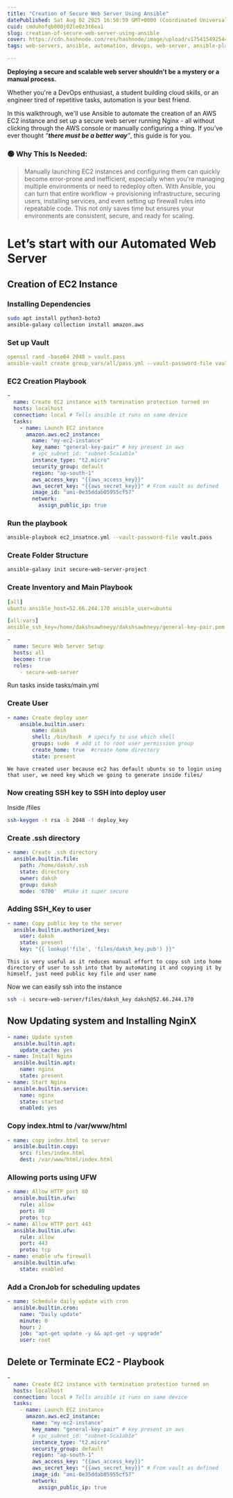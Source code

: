 ```yaml
---
title: "Creation of Secure Web Server Using Ansible"
datePublished: Sat Aug 02 2025 16:50:59 GMT+0000 (Coordinated Universal Time)
cuid: cmduhofqb000j02le0z3t6ea1
slug: creation-of-secure-web-server-using-ansible
cover: https://cdn.hashnode.com/res/hashnode/image/upload/v1754154925444/e3f17609-9589-4a5f-8bcb-a908ab4aca60.png
tags: web-servers, ansible, automation, devops, web-server, ansible-playbook, ad-hoc

---
```


**Deploying a secure and scalable web server shouldn't be a mystery or a manual process.**

Whether you're a DevOps enthusiast, a student building cloud skills, or an engineer tired of repetitive tasks, automation is your best friend.

In this walkthrough, we'll use Ansible to automate the creation of an AWS EC2 instance and set up a secure web server running Nginx - all without clicking through the AWS console or manually configuring a thing. If you’ve ever thought *“****there must be a better way****”*, this guide is for you.

### 🟢 Why This Is Needed:

> Manually launching EC2 instances and configuring them can quickly become error-prone and inefficient, especially when you're managing multiple environments or need to redeploy often. With Ansible, you can turn that entire workflow → provisioning infrastructure, securing users, installing services, and even setting up firewall rules into repeatable code. This not only saves time but ensures your environments are consistent, secure, and ready for scaling.

# Let’s start with our Automated Web Server

## Creation of EC2 Instance

### Installing Dependencies

```bash
sudo apt install python3-boto3
ansible-galaxy collection install amazon.aws
```

### Set up Vault

```yaml
openssl rand -base64 2048 > vault.pass
ansible-vault create group_vars/all/pass.yml --vault-password-file vault.pass
```

### EC2 Creation Playbook

```yaml
-
  name: Create EC2 instance with termination protection turned on
  hosts: localhost
  connection: local # Tells ansible it runs on same device
  tasks:
    - name: Launch EC2 instance
      amazon.aws.ec2_instance:
        name: "my-ec2-instance"
        key_name: "general-key-pair" # key present in aws
        # vpc_subnet_id: "subnet-5ca1ab1e"
        instance_type: "t2.micro"
        security_group: default
        region: "ap-south-1"
        aws_access_key: "{{aws_access_key}}"
        aws_secret_key: "{{aws_secret_key}}" # From vault as defined
        image_id: "ami-0e35ddab05955cf57"
        network:
          assign_public_ip: true
```

### Run the playbook

```bash
ansible-playbook ec2_insatnce.yml --vault-password-file vault.pass
```

### Create Folder Structure

```bash
ansible-galaxy init secure-web-server-project
```

### Create Inventory and Main Playbook

```yaml
[all]
ubuntu ansible_host=52.66.244.170 ansible_user=ubuntu 

[all:vars]
ansible_ssh_key=/home/dakshsawhneyy/dakshsawhneyy/general-key-pair.pem
```

```yaml
-
  name: Secure Web Server Setup
  hosts: all
  become: true
  roles:
    - secure-web-server
```

Run tasks inside tasks/main.yml

### Create User

```yaml
- name: Create deploy user
	ansible.builtin.user:
		name: daksh
		shell: /bin/bash  # specify to use which shell
		groups: sudo  # add it to root user permission group
		create_home: true  #create home directory
		state: present
```

`We have created user because ec2 has default ubuntu so to login using that user, we need key which we going to generate inside files/`

### Now creating SSH key to SSH into deploy user

Inside /files

```bash
ssh-keygen -t rsa -b 2048 -f deploy_key
```

### Create .ssh directory

```yaml
- name: Create .ssh directory
  ansible.builtin.file:
    path: /home/daksh/.ssh
    state: directory
    owner: daksh
    group: daksh
    mode: '0700'  #Make it super secure
```

### Adding SSH\_Key to user

```yml
- name: Copy public key to the server
  ansible.builtin.authorized_key:
    user: daksh
    state: present
    key: "{{ lookup('file', 'files/daksh_key.pub') }}"
```

`This is very useful as it reduces manual effort to copy ssh into home directory of user to ssh into that by automating it and copying it by himself, just need public key file and user name`

Now we can easily ssh into the instance

```bash
ssh -i secure-web-server/files/daksh_key daksh@52.66.244.170
```

## Now Updating system and Installing NginX

```yaml
- name: Update system
  ansible.builtin.apt:
    update_cache: yes
- name: Install Nginx
  ansible.builtin.apt:
    name: nginx
    state: present
- name: Start Nginx
  ansible.builtin.service:
    name: nginx
    state: started
    enabled: yes
```

### Copy index.html to /var/www/html

```yaml
- name: copy index.html to server
  ansible.builtin.copy:
    src: files/index.html
    dest: /var/www/html/index.html
```

### Allowing ports using UFW

```yaml
- name: Allow HTTP port 80
  ansible.builtin.ufw:
    rule: allow
    port: 80
    proto: tcp
- name: Allow HTTP port 443
  ansible.builtin.ufw:
    rule: allow
    port: 443
    proto: tcp
- name: enable ufw firewall
  ansible.builtin.ufw:
    state: enabled
```

### Add a CronJob for scheduling updates

```yaml
- name: Schedule daily update with cron
  ansible.builtin.cron:
    name: "Daily update"
    minute: 0
    hour: 2
    job: "apt-get update -y && apt-get -y upgrade"
    user: root
```

## Delete or Terminate EC2 - Playbook

```yaml
-
  name: Create EC2 instance with termination protection turned on
  hosts: localhost
  connection: local # Tells ansible it runs on same device
  tasks:
    - name: Launch EC2 instance
      amazon.aws.ec2_instance:
        name: "my-ec2-instance"
        key_name: "general-key-pair" # key present in aws
        # vpc_subnet_id: "subnet-5ca1ab1e"
        instance_type: "t2.micro"
        security_group: default
        region: "ap-south-1"
        aws_access_key: "{{aws_access_key}}"
        aws_secret_key: "{{aws_secret_key}}" # From vault as defined
        image_id: "ami-0e35ddab05955cf57"
        network:
          assign_public_ip: true
```